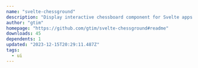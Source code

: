 ```yaml
---
name: "svelte-chessground"
description: "Display interactive chessboard component for Svelte apps."
author: "gtim"
homepage: "https://github.com/gtim/svelte-chessground#readme"
downloads: 45
dependents: 1
updated: "2023-12-15T20:29:11.487Z"
tags: 
  - ui
---
```

